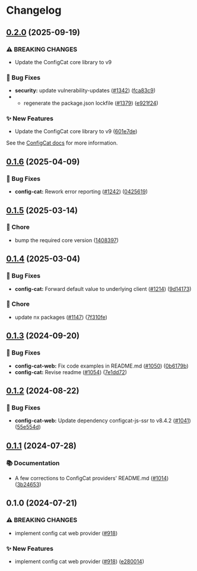 # Changelog

## [0.2.0](https://github.com/open-feature/js-sdk-contrib/compare/config-cat-web-provider-v0.1.6...config-cat-web-provider-v0.2.0) (2025-09-19)


### ⚠ BREAKING CHANGES

* Update the ConfigCat core library to v9

### 🐛 Bug Fixes

* **security:** update vulnerability-updates ([#1342](https://github.com/open-feature/js-sdk-contrib/issues/1342)) ([fca83c9](https://github.com/open-feature/js-sdk-contrib/commit/fca83c925c6a3d19bac9d647562fd534397b376b))
* * regenerate the package.json lockfile ([#1379](https://github.com/open-feature/js-sdk-contrib/issues/1379)) ([e921f24](https://github.com/open-feature/js-sdk-contrib/commit/e921f24a8b890fa88858fdd9b713316fd9f53f25))


### ✨ New Features

* Update the ConfigCat core library to v9 ([601e7de](https://github.com/open-feature/js-sdk-contrib/commit/601e7de19948bc826778a076f27b46a8cb1fabca))

See the [ConfigCat docs](https://github.com/configcat/js-sdk/releases) for more information. 

## [0.1.6](https://github.com/open-feature/js-sdk-contrib/compare/config-cat-web-provider-v0.1.5...config-cat-web-provider-v0.1.6) (2025-04-09)


### 🐛 Bug Fixes

* **config-cat:** Rework error reporting ([#1242](https://github.com/open-feature/js-sdk-contrib/issues/1242)) ([0425619](https://github.com/open-feature/js-sdk-contrib/commit/04256197bf6e7da70afd4ac1c31bdaf55ce4b789))

## [0.1.5](https://github.com/open-feature/js-sdk-contrib/compare/config-cat-web-provider-v0.1.4...config-cat-web-provider-v0.1.5) (2025-03-14)


### 🧹 Chore

* bump the required core version ([1408397](https://github.com/open-feature/js-sdk-contrib/commit/140839777b5cff8e624b23fc9eb2f8d2f4a977cb))

## [0.1.4](https://github.com/open-feature/js-sdk-contrib/compare/config-cat-web-provider-v0.1.3...config-cat-web-provider-v0.1.4) (2025-03-04)


### 🐛 Bug Fixes

* **config-cat:** Forward default value to underlying client ([#1214](https://github.com/open-feature/js-sdk-contrib/issues/1214)) ([9d14173](https://github.com/open-feature/js-sdk-contrib/commit/9d14173cf08da3030fc58fea8786b24bafd80403))


### 🧹 Chore

* update nx packages ([#1147](https://github.com/open-feature/js-sdk-contrib/issues/1147)) ([7f310fe](https://github.com/open-feature/js-sdk-contrib/commit/7f310fe87101b8aa793e1436e63c7602ccc202e3))

## [0.1.3](https://github.com/open-feature/js-sdk-contrib/compare/config-cat-web-provider-v0.1.2...config-cat-web-provider-v0.1.3) (2024-09-20)


### 🐛 Bug Fixes

* **config-cat-web:** Fix code examples in README.md ([#1050](https://github.com/open-feature/js-sdk-contrib/issues/1050)) ([0b6179b](https://github.com/open-feature/js-sdk-contrib/commit/0b6179b9cb16cce592be6c2fbe86dbacce5adc1f))
* **config-cat:** Revise readme ([#1054](https://github.com/open-feature/js-sdk-contrib/issues/1054)) ([7e1dd72](https://github.com/open-feature/js-sdk-contrib/commit/7e1dd72a1450a9982b340afda62d34379d1b3f16))

## [0.1.2](https://github.com/open-feature/js-sdk-contrib/compare/config-cat-web-provider-v0.1.1...config-cat-web-provider-v0.1.2) (2024-08-22)


### 🐛 Bug Fixes

* **config-cat-web:** Update dependency configcat-js-ssr to v8.4.2 ([#1041](https://github.com/open-feature/js-sdk-contrib/issues/1041)) ([55e554d](https://github.com/open-feature/js-sdk-contrib/commit/55e554d9fc9966d7d2b364da4776c478a2ba9bb1))

## [0.1.1](https://github.com/open-feature/js-sdk-contrib/compare/config-cat-web-provider-v0.1.0...config-cat-web-provider-v0.1.1) (2024-07-28)


### 📚 Documentation

* A few corrections to ConfigCat providers' README.md ([#1014](https://github.com/open-feature/js-sdk-contrib/issues/1014)) ([3b24653](https://github.com/open-feature/js-sdk-contrib/commit/3b24653854643c827bddccb12aeb59e61204202d))

## 0.1.0 (2024-07-21)


### ⚠ BREAKING CHANGES

* implement config cat web provider ([#918](https://github.com/open-feature/js-sdk-contrib/issues/918))

### ✨ New Features

* implement config cat web provider ([#918](https://github.com/open-feature/js-sdk-contrib/issues/918)) ([e280014](https://github.com/open-feature/js-sdk-contrib/commit/e280014f8998dd2e5f2b7700f0d24842eeafab5f))
